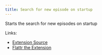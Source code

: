 ```yaml
---
title: Search for new episode on startup
---
```


Starts the search for new episodes on startup

Links:

-   [Extension Source](https://github.com/gpodder/gpodder/blob/master/share/gpodder/extensions/update_feeds_on_startup.py)
-   [Flattr the Extension](https://flattr.com/thing/1248877/gPodder-Extension-Search-episode-on-startup)
